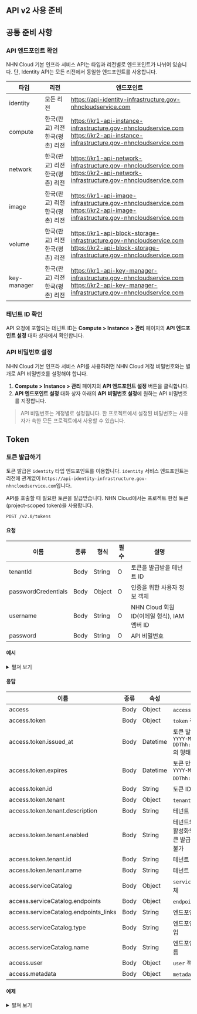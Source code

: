 ## API v2 사용 준비

## 공통 준비 사항

### API 엔드포인트 확인

NHN Cloud 기본 인프라 서비스 API는 타입과 리전별로 엔드포인트가 나뉘어 있습니다. 단, Identity API는 모든 리전에서 동일한 엔드포인트를 사용합니다.

| 타입 | 리전 | 엔드포인트                                                                                                                                        |
|---|---|----------------------------------------------------------------------------------------------------------------------------------------------|
| identity | 모든 리전 | https://api-identity-infrastructure.gov-nhncloudservice.com                                                                                  |
| compute | 한국(판교) 리전<br>한국(평촌) 리전 | https://kr1-api-instance-infrastructure.gov-nhncloudservice.com<br>https://kr2-api-instance-infrastructure.gov-nhncloudservice.com           |
| network | 한국(판교) 리전<br>한국(평촌) 리전 | https://kr1-api-network-infrastructure.gov-nhncloudservice.com<br>https://kr2-api-network-infrastructure.gov-nhncloudservice.com             |
| image | 한국(판교) 리전<br>한국(평촌) 리전 | https://kr1-api-image-infrastructure.gov-nhncloudservice.com<br>https://kr2-api-image-infrastructure.gov-nhncloudservice.com                 |
| volume | 한국(판교) 리전<br>한국(평촌) 리전 | https://kr1-api-block-storage-infrastructure.gov-nhncloudservice.com<br>https://kr2-api-block-storage-infrastructure.gov-nhncloudservice.com |
| key-manager | 한국(판교) 리전<br>한국(평촌) 리전 | https://kr1-api-key-manager-infrastructure.gov-nhncloudservice.com<br>https://kr2-api-key-manager-infrastructure.gov-nhncloudservice.com     |

### 테넌트 ID 확인

API 요청에 포함되는 테넌트 ID는 **Compute > Instance > 관리** 페이지의 **API 엔드포인트 설정** 대화 상자에서 확인합니다.

### API 비밀번호 설정

NHN Cloud 기본 인프라 서비스 API를 사용하려면 NHN Cloud 계정 비밀번호와는 별개로 API 비밀번호를 설정해야 합니다.

1. **Compute > Instance > 관리** 페이지의 **API 엔드포인트 설정** 버튼을 클릭합니다.
2. **API 엔드포인트 설정** 대화 상자 아래의 **API 비밀번호 설정**에 원하는 API 비밀번호를 지정합니다.

> API 비밀번호는 계정별로 설정됩니다. 한 프로젝트에서 설정된 비밀번호는 사용자가 속한 모든 프로젝트에서 사용할 수 있습니다.


## Token

### 토큰 발급하기

토큰 발급은 `identity` 타입 엔드포인트를 이용합니다. `identity` 서비스 엔드포인트는 리전에 관계없이 `https://api-identity-infrastructure.gov-nhncloudservice.com`입니다.

API를 호출할 때 필요한 토큰을 발급받습니다. NHN Cloud에서는 프로젝트 한정 토큰(project-scoped token)을 사용합니다.

```
POST /v2.0/tokens
```

#### 요청

| 이름 | 종류 | 형식 | 필수 | 설명 |
|---|---|---|---|---|
| tenantId | Body | String | O | 토큰을 발급받을 테넌트 ID |
| passwordCredentials | Body | Object | O | 인증을 위한 사용자 정보 객체 |
| username | Body | String | O | NHN Cloud 회원 ID(이메일 형식), IAM 멤버 ID |
| password | Body | String | O | API 비밀번호 |

#### 예시
<details><summary>펼쳐 보기</summary>
<p>

```json
{
    "auth": {
        "tenantId": "f5073eaa26b64cffbee89411df94ce01",
        "passwordCredentials": {
            "username": "user@example.com",
            "password": "secretsecret"
        }
    }
}
```

</p>
</details>

#### 응답

| 이름 | 종류 | 속성 | 설명 |
|---|---|---|---|
| access | Body | Object | `access` 객체 |
| access.token | Body | Object | `token` 객체 |
| access.token.issued_at | Body | Datetime | 토큰 발급 시간(UTC)<br>`YYYY-MM-DDThh:mm:ss.SSSSSS`의 형태 |
| access.token.expires | Body | Datetime | 토큰 만료 시간(UTC)<br>`YYYY-MM-DDThh:mm:ssZ`의 형태 |
| access.token.id | Body | String | 토큰 ID |
| access.token.tenant | Body | Object | `tenant` 객체 |
| access.token.tenant.description | Body | String | 테넌트 설명 |
| access.token.tenant.enabled | Body | String | 테넌트의 활성화 여부<br>활성화되지 않으면 토큰 발급 및 API 호출 불가 |
| access.token.tenant.id | Body | String | 테넌트 ID |
| access.token.tenant.name | Body | String | 테넌트 이름 |
| access.serviceCatalog | Body | Object | `serviceCatalog` 객체 |
| access.serviceCatalog.endpoints | Body | Object | `endpoint` 객체 |
| access.serviceCatalog.endpoints_links | Body | String | 엔드포인트 링크 |
| access.serviceCatalog.type | Body | String | 엔드포인트 서비스 타입 |
| access.serviceCatalog.name | Body | String | 엔드포인트 서비스 이름 |
| access.user | Body | Object | `user` 객체 |
| access.metadata | Body | Object | `metadata` 객체 |

#### 예제
<details><summary>펼쳐 보기</summary>
<p>

```json
{
  "access": {
    "token": {
      "id": "e42a092ed6ee4d99949bf25f5f6ecc60",
      "expires": "2020-04-29T15:31:21Z",
      "tenant": {
        "id": "f5073eaa26b64cffbee89411df94ce01",
        "name": "c_VKkasVsh",
        "groupId": "XEj2zkHrbA7modGU",
        "description": "",
        "enabled": true,
        "project_domain": "NORMAL"
      },
      "issued_at": "2020-04-29T03:32:28.000405"
    },
    "serviceCatalog": [
      {
        "endpoints": [
          {
            "region": "KR1",
            "publicURL": "https://kr1-api-instance-infrastructure.gov-nhncloudservice.com/v2/f5073eaa26b64cffbee89411df94ce01"
          }
        ],
        "type": "compute",
        "name": "nova"
      },
      {
        "endpoints": [
          {
            "region": "KR1",
            "publicURL": "https://kr1-api-image-infrastructure.gov-nhncloudservice.com"
          }
        ],
        "type": "image",
        "name": "glance"
      },
      {
        "endpoints": [
          {
            "region": "KR1",
            "publicURL": "https://api-identity-infrastructure.gov-nhncloudservice.com/v2.0"
          }
        ],
        "type": "identity",
        "name": "keystone"
      },
      {
        "endpoints": [
          {
            "region": "KR1",
            "publicURL": "https://kr1-api-key-manager-infrastructure.gov-nhncloudservice.com"
          }
        ],
        "type": "key-manager",
        "name": "barbican"
      },
      {
        "endpoints": [
          {
            "region": "KR1",
            "publicURL": "https://kr1-api-block-storage-infrastructure.gov-nhncloudservice.com/v2/f5073eaa26b64cffbee89411df94ce01"
          }
        ],
        "type": "volumev2",
        "name": "cinderv2"
      },
      {
        "endpoints": [
          {
            "region": "KR1",
            "publicURL": "https://kr1-api-network-infrastructure.gov-nhncloudservice.com"
          }
        ],
        "type": "network",
        "name": "neutron"
      }
    ],
    "user": {
      "id": "436f727b7c9142f896ddd56be591dd7f",
      "username": "37be6ac0-d660-11e7-ae46-005056ac1497",
      "name": "37be6ac0-d660-11e7-ae46-005056ac1497",
      "roles": [
        {
          "name": "project_admin"
        }
      ],
      "roles_links": []
    },
    "metadata": {
      "roles": [
        "9fe2ff9ee4384b1894a90878d3e92bab"
      ],
      "is_admin": 0
    }
  }
}
```

</p>
</details>
